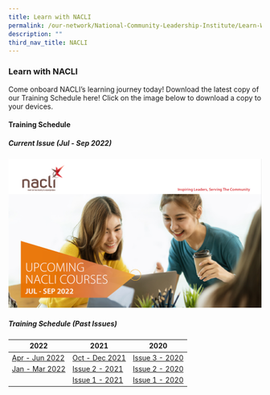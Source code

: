 ```yaml
---
title: Learn with NACLI
permalink: /our-network/National-Community-Leadership-Institute/Learn-With-NACLI
description: ""
third_nav_title: NACLI
---
```

### Learn with NACLI

Come onboard NACLI’s learning journey today!  Download the latest copy of our Training Schedule here!  Click on the image below to download a copy to your devices.

#### Training Schedule 

##### Current Issue (Jul - Sep 2022)

[![NACLI Courses (Jul-Sep 2022)](/images/Our%20Network/NACLI/Jul-Sep-2022.png)](/files/NACLI/02%20Learn%20with%20NACLI/naclicourses-issue4-jul-sep-2022.pdf)


##### Training Schedule (Past Issues)

|  2022 |  2021 |  2020 |
|  ------- | ------ |  ------ |
| [Apr - Jun 2022](/files/NACLI/02%20Learn%20with%20NACLI/naclicourses-issue3-apr-jun-2022.pdf) | [Oct - Dec 2021](/files/NACLI/02%20Learn%20with%20NACLI/naclicourses-issue1-oct-dec2021.pdf)  |   [Issue 3 - 2020](/files/NACLI/02%20Learn%20with%20NACLI/nc-3-2020-(web).pdf) |
| [Jan - Mar 2022](/files/NACLI/02%20Learn%20with%20NACLI/naclicourses-issue2-janmar-2022.pdf) | [Issue 2 - 2021](/files/NACLI/02%20Learn%20with%20NACLI/nc-2-2021-(web).pdf) |   [Issue 2 - 2020](/files/NACLI/02%20Learn%20with%20NACLI/nc-2-2020-(web).pdf)   |
|  | [Issue 1 - 2021](/files/NACLI/02%20Learn%20with%20NACLI/nc-1-2021-(web).pdf) | [Issue 1 - 2020](/files/NACLI/02%20Learn%20with%20NACLI/nc-1-2020-(web).pdf) |
